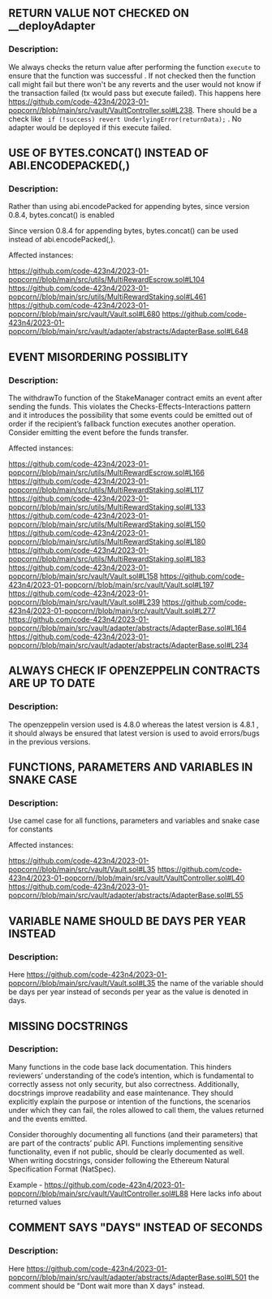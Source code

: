 ## RETURN VALUE NOT CHECKED ON __deployAdapter

### Description:

We always checks the return value after performing the function `execute` to ensure that the function was successful . If not checked then the 
function call might fail but there won't be any reverts and the user would not know if the transaction failed (tx would pass but execute failed).
This happens here https://github.com/code-423n4/2023-01-popcorn//blob/main/src/vault/VaultController.sol#L238.
There should be  a check like ` if (!success) revert UnderlyingError(returnData);` . 
No adapter would be deployed if this execute failed.

## USE OF BYTES.CONCAT() INSTEAD OF ABI.ENCODEPACKED(,)

### Description:

Rather than using abi.encodePacked for appending bytes, since version 0.8.4, bytes.concat() is enabled

Since version 0.8.4 for appending bytes, bytes.concat() can be used instead of abi.encodePacked(,).

Affected instances:

https://github.com/code-423n4/2023-01-popcorn//blob/main/src/utils/MultiRewardEscrow.sol#L104
https://github.com/code-423n4/2023-01-popcorn//blob/main/src/utils/MultiRewardStaking.sol#L461
https://github.com/code-423n4/2023-01-popcorn//blob/main/src/vault/Vault.sol#L680
https://github.com/code-423n4/2023-01-popcorn//blob/main/src/vault/adapter/abstracts/AdapterBase.sol#L648

## EVENT MISORDERING POSSIBLITY

### Description:

The withdrawTo function of the StakeManager contract emits an event after sending the funds. This violates the
Checks-Effects-Interactions pattern and it introduces the possibility that some events could be emitted out of order
if the recipient’s fallback function executes another operation. Consider emitting the event before the funds transfer.

Affected instances:

https://github.com/code-423n4/2023-01-popcorn//blob/main/src/utils/MultiRewardEscrow.sol#L166
https://github.com/code-423n4/2023-01-popcorn//blob/main/src/utils/MultiRewardStaking.sol#L117
https://github.com/code-423n4/2023-01-popcorn//blob/main/src/utils/MultiRewardStaking.sol#L133
https://github.com/code-423n4/2023-01-popcorn//blob/main/src/utils/MultiRewardStaking.sol#L150
https://github.com/code-423n4/2023-01-popcorn//blob/main/src/utils/MultiRewardStaking.sol#L180
https://github.com/code-423n4/2023-01-popcorn//blob/main/src/utils/MultiRewardStaking.sol#L183
https://github.com/code-423n4/2023-01-popcorn//blob/main/src/vault/Vault.sol#L158
https://github.com/code-423n4/2023-01-popcorn//blob/main/src/vault/Vault.sol#L197
https://github.com/code-423n4/2023-01-popcorn//blob/main/src/vault/Vault.sol#L239
https://github.com/code-423n4/2023-01-popcorn//blob/main/src/vault/Vault.sol#L277
https://github.com/code-423n4/2023-01-popcorn//blob/main/src/vault/adapter/abstracts/AdapterBase.sol#L164
https://github.com/code-423n4/2023-01-popcorn//blob/main/src/vault/adapter/abstracts/AdapterBase.sol#L234


## ALWAYS CHECK IF OPENZEPPELIN CONTRACTS ARE UP TO DATE

### Description:

The openzeppelin version used is 4.8.0 whereas the latest version is 4.8.1 , it should always be ensured that latest version is used to avoid errors/bugs
in the previous versions.

## FUNCTIONS, PARAMETERS AND VARIABLES IN SNAKE CASE

### Description:

Use camel case for all functions, parameters and variables and snake case for constants

Affected instances:

https://github.com/code-423n4/2023-01-popcorn//blob/main/src/vault/Vault.sol#L35
https://github.com/code-423n4/2023-01-popcorn//blob/main/src/vault/VaultController.sol#L40
https://github.com/code-423n4/2023-01-popcorn//blob/main/src/vault/adapter/abstracts/AdapterBase.sol#L55

## VARIABLE NAME SHOULD BE DAYS PER YEAR INSTEAD 

### Description:

Here https://github.com/code-423n4/2023-01-popcorn//blob/main/src/vault/Vault.sol#L35 the name of the variable should be 
days per year instead of seconds per year as the value is denoted in days.

## MISSING DOCSTRINGS

### Description:

Many functions in the code base lack documentation. This hinders reviewers’ understanding of the code’s intention,
which is fundamental to correctly assess not only security, but also correctness. Additionally, docstrings improve
readability and ease maintenance. They should explicitly explain the purpose or intention of the functions,
the scenarios under which they can fail, the roles allowed to call them, the values returned and the events emitted.

Consider thoroughly documenting all functions (and their parameters) that are part of the contracts’ public API.
Functions implementing sensitive functionality, even if not public, should be clearly documented as well.
When writing docstrings, consider following the Ethereum Natural Specification Format (NatSpec).

Example - https://github.com/code-423n4/2023-01-popcorn//blob/main/src/vault/VaultController.sol#L88 Here 
lacks info about returned values

## COMMENT SAYS "DAYS" INSTEAD OF SECONDS

### Description:

Here https://github.com/code-423n4/2023-01-popcorn//blob/main/src/vault/adapter/abstracts/AdapterBase.sol#L501 the comment should be 
"Dont wait more than X days" instead.



